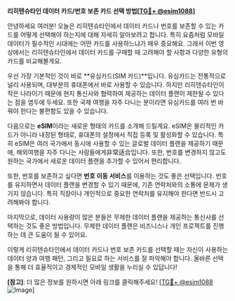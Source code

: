 **리히텐슈타인 데이터 카드/번호 보존 카드 선택 방법[[TG💪+ @esim1088](https://t.me/s/esim1088)]**

안녕하세요 여러분! 오늘은 리히텐슈타인에서 데이터 카드나 번호를 보존할 수 있는 카드를 어떻게 선택해야 하는지에 대해 자세히 알아보려고 합니다. 특히 요즘처럼 모바일 데이터가 필수적인 시대에는 어떤 카드를 사용하느냐가 매우 중요해요. 그래서 이번 영상에서는 리히텐슈타인에서 데이터 카드를 구매할 때 고려해야 할 사항과 다양한 유형의 카드를 비교해볼게요.

우선 가장 기본적인 것이 바로 **유심카드(SIM 카드)**입니다. 유심카드는 전통적으로 널리 사용되며, 대부분의 휴대폰에서 바로 사용할 수 있습니다. 하지만 리히텐슈타인이 작은 나라이기 때문에 현지 통신사와 협력하여 제공하는 데이터 플랜이 제한될 수 있다는 점을 염두에 두세요. 또한 국제 여행을 자주 다니는 분이라면 유심카드를 여러 번 바꿔야 한다는 불편함도 있을 수 있습니다.

다음으로는 **eSIM**이라는 새로운 형태의 카드를 소개해 드릴게요. eSIM은 물리적인 카드가 아니라 내장된 형태로, 휴대폰의 설정에서 직접 등록 및 활성화할 수 있습니다. 특히 eSIM은 여러 국가에서 동시에 사용할 수 있는 글로벌 데이터 플랜을 제공하기 때문에, 해외여행을 자주 다니는 사람들에게非常适合입니다. 또한, 번호를 변경하지 않고도 원하는 국가에서 새로운 데이터 플랜을 추가할 수 있어서 편리합니다.

또한, 번호를 보존하고 싶다면 **번호 이동 서비스**를 이용하는 것도 좋은 선택입니다. 번호를 유지하면서 데이터 플랜을 변경할 수 있기 때문에, 기존 연락처와의 소통에 문제가 생기지 않습니다. 특히 직장이나 개인적으로 중요한 연락처를 유지해야 한다면 반드시 고려해봐야 합니다.

마지막으로, 데이터 사용량이 많은 분들은 무제한 데이터 플랜을 제공하는 통신사를 선택하는 것도 좋은 방법입니다. 무제한 데이터 플랜은 비즈니스나 개인 프로젝트를 진행하는 데 큰 도움이 될 수 있어요.

이렇게 리히텐슈타인에서 데이터 카드나 번호 보존 카드를 선택할 때는 자신이 사용하는 데이터 양과 여행 패턴, 그리고 필요로 하는 서비스를 잘 파악해야 합니다. 올바른 선택을 통해 더 효율적이고 경제적인 모바일 생활을 누리실 수 있답니다!

**[참고]**: 더 많은 정보를 원하시면 아래 링크를 클릭해주세요! [[TG💪+ @esim1088](https://t.me/s/esim1088) ![Image](https://i.postimg.cc/Y0z9fWf4/image.png)]